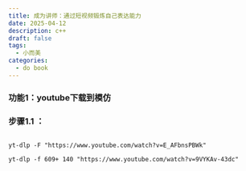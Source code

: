 ```yaml
---
title: 成为讲师：通过短视频锻炼自己表达能力
date: 2025-04-12
description: c++
draft: false
tags:
  - 小而美
categories:
  - do book
---
```

### 功能1：youtube下载到模仿


### 步骤1.1 ：

```
  
yt-dlp -F "https://www.youtube.com/watch?v=E_AFbnsPBWk"

yt-dlp -f 609+ 140 "https://www.youtube.com/watch?v=9VYKAv-43dc"
```